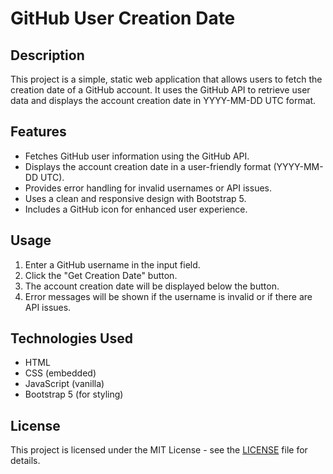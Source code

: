 # GitHub User Creation Date

## Description

This project is a simple, static web application that allows users to fetch the creation date of a GitHub account. It uses the GitHub API to retrieve user data and displays the account creation date in YYYY-MM-DD UTC format.

## Features

- Fetches GitHub user information using the GitHub API.
- Displays the account creation date in a user-friendly format (YYYY-MM-DD UTC).
- Provides error handling for invalid usernames or API issues.
- Uses a clean and responsive design with Bootstrap 5.
- Includes a GitHub icon for enhanced user experience.

## Usage

1.  Enter a GitHub username in the input field.
2.  Click the "Get Creation Date" button.
3.  The account creation date will be displayed below the button.
4.  Error messages will be shown if the username is invalid or if there are API issues.

## Technologies Used

-   HTML
-   CSS (embedded)
-   JavaScript (vanilla)
-   Bootstrap 5 (for styling)

## License

This project is licensed under the MIT License - see the [LICENSE](LICENSE) file for details.